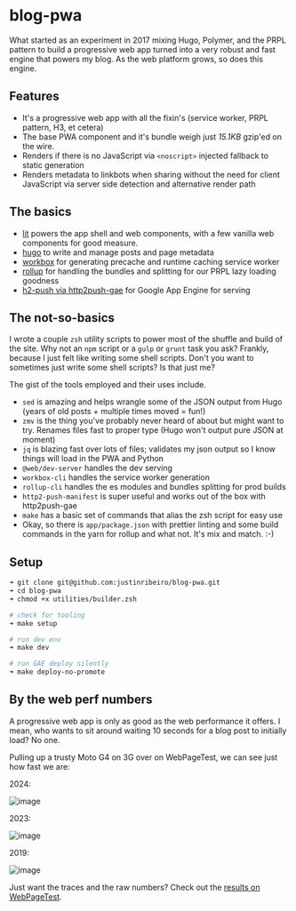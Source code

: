 # blog-pwa

What started as an experiment in 2017 mixing Hugo, Polymer, and the PRPL pattern to build a progressive web app turned into a very robust and fast engine that powers my blog. As the web platform grows, so does this engine.

## Features

* It's a progressive web app with all the fixin's (service worker, PRPL pattern, H3, et cetera)
* The base PWA component and it's bundle weigh just *15.1KB* gzip'ed on the wire.
* Renders if there is no JavaScript via `<noscript>` injected fallback to static generation
* Renders metadata to linkbots when sharing without the need for client JavaScript via server side detection and alternative render path

## The basics

* [lit](https://lit.dev/) powers the app shell and web components, with a few vanilla web components for good measure.
* [hugo](https://gohugo.io/) to write and manage posts and page metadata
* [workbox](https://developers.google.com/web/tools/workbox/) for generating precache and runtime caching service worker
* [rollup](https://rollupjs.org) for handling the bundles and splitting for our PRPL lazy loading goodness
* [h2-push via http2push-gae](https://github.com/GoogleChrome/http2push-gae) for Google App Engine for serving

## The not-so-basics

I wrote a couple `zsh` utility scripts to power most of the shuffle and build of the site. Why not an `npm` script or a `gulp` or `grunt` task you ask? Frankly, because I just felt like writing some shell scripts. Don't you want to sometimes just write some shell scripts? Is that just me?

The gist of the tools employed and their uses include.

* `sed` is amazing and helps wrangle some of the JSON output from Hugo (years of old posts + multiple times moved = fun!)
* `zmv` is the thing you've probably never heard of about but might want to try. Renames files fast to proper type (Hugo won't output pure JSON at moment)
* `jq` is blazing fast over lots of files; validates my json output so I know things will load in the PWA and Python
* `@web/dev-server` handles the dev serving
* `workbox-cli` handles the service worker generation
* `rollup-cli` handles the es modules and bundles splitting for prod builds
* `http2-push-manifest` is super useful and works out of the box with http2push-gae
* `make` has a basic set of commands that alias the zsh script for easy use
* Okay, so there is `app/package.json` with prettier linting and some build commands in the yarn for rollup and what not. It's mix and match. :-)

## Setup

```bash
➜ git clone git@github.com:justinribeiro/blog-pwa.git
➜ cd blog-pwa
➜ chmod +x utilities/builder.zsh

# check for tooling
➜ make setup

# run dev env
➜ make dev

# run GAE deploy silently
➜ make deploy-no-promote
```

## By the web perf numbers

A progressive web app is only as good as the web performance it offers. I mean, who wants to sit around waiting 10 seconds for a blog post to initially load? No one.

Pulling up a trusty Moto G4 on 3G over on WebPageTest, we can see just how fast we are:

2024:

![image](https://github.com/justinribeiro/blog-pwa/assets/643503/be369fa5-ab6e-4a03-be8a-8f64c9fdb402)

2023:

![image](https://github.com/justinribeiro/blog-pwa/assets/643503/86c59596-c432-4eec-bb9d-86a850e097a7)

2019:

![image](https://user-images.githubusercontent.com/643503/73583203-bd71b780-4445-11ea-9f2a-4a3261da0346.png)

Just want the traces and the raw numbers? Check out the [results on WebPageTest](https://www.webpagetest.org/result/200131_XN_c40dba83cf1a2d53e7121d356bad1e32/).
